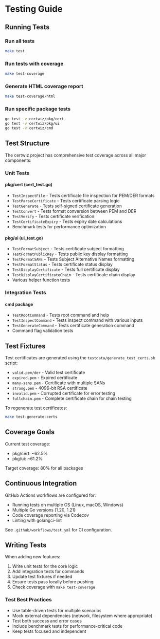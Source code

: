 # Testing Guide

## Running Tests

### Run all tests
```bash
make test
```

### Run tests with coverage
```bash
make test-coverage
```

### Generate HTML coverage report
```bash
make test-coverage-html
```

### Run specific package tests
```bash
go test -v certwiz/pkg/cert
go test -v certwiz/pkg/ui
go test -v certwiz/cmd
```

## Test Structure

The certwiz project has comprehensive test coverage across all major components:

### Unit Tests

#### pkg/cert (cert_test.go)
- `TestInspectFile` - Tests certificate file inspection for PEM/DER formats
- `TestParseCertificate` - Tests certificate parsing logic
- `TestGenerate` - Tests self-signed certificate generation
- `TestConvert` - Tests format conversion between PEM and DER
- `TestVerify` - Tests certificate verification
- `TestCertificateExpiry` - Tests expiry date calculations
- Benchmark tests for performance optimization

#### pkg/ui (ui_test.go)
- `TestFormatSubject` - Tests certificate subject formatting
- `TestFormatPublicKey` - Tests public key display formatting
- `TestFormatSANs` - Tests Subject Alternative Names formatting
- `TestFormatStatus` - Tests certificate status display
- `TestDisplayCertificate` - Tests full certificate display
- `TestDisplayCertificateChain` - Tests certificate chain display
- Various helper function tests

### Integration Tests

#### cmd package
- `TestRootCommand` - Tests root command and help
- `TestInspectCommand` - Tests inspect command with various inputs
- `TestGenerateCommand` - Tests certificate generation command
- Command flag validation tests

## Test Fixtures

Test certificates are generated using the `testdata/generate_test_certs.sh` script:

- `valid.pem/der` - Valid test certificate
- `expired.pem` - Expired certificate
- `many-sans.pem` - Certificate with multiple SANs
- `strong.pem` - 4096-bit RSA certificate
- `invalid.pem` - Corrupted certificate for error testing
- `fullchain.pem` - Complete certificate chain for chain testing

To regenerate test certificates:
```bash
make test-generate-certs
```

## Coverage Goals

Current test coverage:
- pkg/cert: ~62.5%
- pkg/ui: ~61.2%

Target coverage: 80% for all packages

## Continuous Integration

GitHub Actions workflows are configured for:
- Running tests on multiple OS (Linux, macOS, Windows)
- Multiple Go versions (1.20, 1.21)
- Code coverage reporting via Codecov
- Linting with golangci-lint

See `.github/workflows/test.yml` for CI configuration.

## Writing Tests

When adding new features:
1. Write unit tests for the core logic
2. Add integration tests for commands
3. Update test fixtures if needed
4. Ensure tests pass locally before pushing
5. Check coverage with `make test-coverage`

### Test Best Practices
- Use table-driven tests for multiple scenarios
- Mock external dependencies (network, filesystem where appropriate)
- Test both success and error cases
- Include benchmark tests for performance-critical code
- Keep tests focused and independent